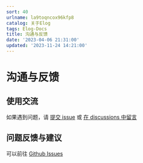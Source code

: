 ```yaml
---
sort: 40
urlname: la9toqncox96kfp8
catalog: 关于Elog
tags: Elog-Docs
title: 沟通与反馈
date: '2023-04-06 21:31:00'
updated: '2023-11-24 14:21:00'
---
```


# 沟通与反馈


## 使用交流


如果遇到问题，请 [提交 issue](https://github.com/LetTTGACO/elog/issues/new) 或 [在 discussions 中留言](https://github.com/LetTTGACO/elog/discussions/categories/q-a)


## 问题反馈与建议


可以前往 [Github Issues](https://github.com/LetTTGACO/elog/issues)

